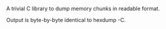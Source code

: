 A trivial C library to dump memory chunks in readable format.

Output is byte-by-byte identical to hexdump -C.
